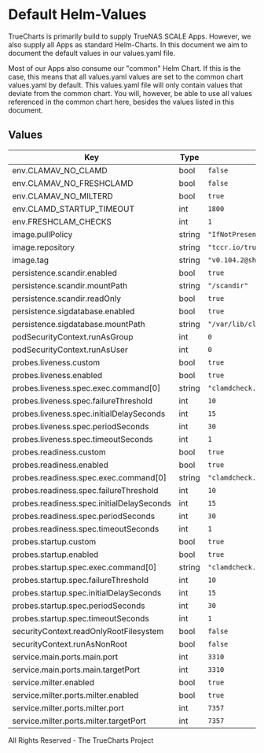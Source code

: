 # Default Helm-Values

TrueCharts is primarily build to supply TrueNAS SCALE Apps.
However, we also supply all Apps as standard Helm-Charts. In this document we aim to document the default values in our values.yaml file.

Most of our Apps also consume our "common" Helm Chart.
If this is the case, this means that all values.yaml values are set to the common chart values.yaml by default. This values.yaml file will only contain values that deviate from the common chart.
You will, however, be able to use all values referenced in the common chart here, besides the values listed in this document.

## Values

| Key | Type | Default | Description |
|-----|------|---------|-------------|
| env.CLAMAV_NO_CLAMD | bool | `false` |  |
| env.CLAMAV_NO_FRESHCLAMD | bool | `false` |  |
| env.CLAMAV_NO_MILTERD | bool | `true` |  |
| env.CLAMD_STARTUP_TIMEOUT | int | `1800` |  |
| env.FRESHCLAM_CHECKS | int | `1` |  |
| image.pullPolicy | string | `"IfNotPresent"` |  |
| image.repository | string | `"tccr.io/truecharts/clamav"` |  |
| image.tag | string | `"v0.104.2@sha256:d30296ee9d7520f4d422a8933cbc9d03218ffdfcfaec3ed257306a5077b4f1d5"` |  |
| persistence.scandir.enabled | bool | `true` |  |
| persistence.scandir.mountPath | string | `"/scandir"` |  |
| persistence.scandir.readOnly | bool | `true` |  |
| persistence.sigdatabase.enabled | bool | `true` |  |
| persistence.sigdatabase.mountPath | string | `"/var/lib/clamav"` |  |
| podSecurityContext.runAsGroup | int | `0` |  |
| podSecurityContext.runAsUser | int | `0` |  |
| probes.liveness.custom | bool | `true` |  |
| probes.liveness.enabled | bool | `true` |  |
| probes.liveness.spec.exec.command[0] | string | `"clamdcheck.sh"` |  |
| probes.liveness.spec.failureThreshold | int | `10` |  |
| probes.liveness.spec.initialDelaySeconds | int | `15` |  |
| probes.liveness.spec.periodSeconds | int | `30` |  |
| probes.liveness.spec.timeoutSeconds | int | `1` |  |
| probes.readiness.custom | bool | `true` |  |
| probes.readiness.enabled | bool | `true` |  |
| probes.readiness.spec.exec.command[0] | string | `"clamdcheck.sh"` |  |
| probes.readiness.spec.failureThreshold | int | `10` |  |
| probes.readiness.spec.initialDelaySeconds | int | `15` |  |
| probes.readiness.spec.periodSeconds | int | `30` |  |
| probes.readiness.spec.timeoutSeconds | int | `1` |  |
| probes.startup.custom | bool | `true` |  |
| probes.startup.enabled | bool | `true` |  |
| probes.startup.spec.exec.command[0] | string | `"clamdcheck.sh"` |  |
| probes.startup.spec.failureThreshold | int | `10` |  |
| probes.startup.spec.initialDelaySeconds | int | `15` |  |
| probes.startup.spec.periodSeconds | int | `30` |  |
| probes.startup.spec.timeoutSeconds | int | `1` |  |
| securityContext.readOnlyRootFilesystem | bool | `false` |  |
| securityContext.runAsNonRoot | bool | `false` |  |
| service.main.ports.main.port | int | `3310` |  |
| service.main.ports.main.targetPort | int | `3310` |  |
| service.milter.enabled | bool | `true` |  |
| service.milter.ports.milter.enabled | bool | `true` |  |
| service.milter.ports.milter.port | int | `7357` |  |
| service.milter.ports.milter.targetPort | int | `7357` |  |

All Rights Reserved - The TrueCharts Project
